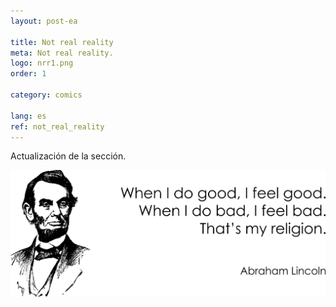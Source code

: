 ```yaml
---
layout: post-ea

title: Not real reality
meta: Not real reality.
logo: nrr1.png
order: 1

category: comics

lang: es
ref: not_real_reality
---
```


Actualización de la sección.

<a data-fancybox="gallery" href="/img/programming/Lincoln.png"><img src="/img/programming/Lincoln.png" alt=""></a>
